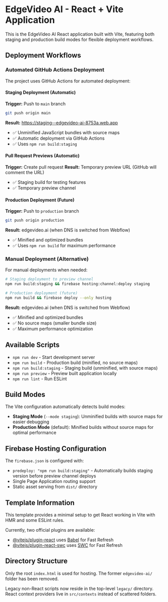 # EdgeVideo AI - React + Vite Application

This is the EdgeVideo AI React application built with Vite, featuring both staging and production build modes for flexible deployment workflows.

## Deployment Workflows

### Automated GitHub Actions Deployment

The project uses GitHub Actions for automated deployment:

#### Staging Deployment (Automatic)

**Trigger:** Push to `main` branch

```bash
git push origin main
```

**Result:** https://staging--edgevideo-ai-8753a.web.app

- ✅ Unminified JavaScript bundles with source maps
- ✅ Automatic deployment via GitHub Actions
- ✅ Uses `npm run build:staging`

#### Pull Request Previews (Automatic)

**Trigger:** Create pull request
**Result:** Temporary preview URL (GitHub will comment the URL)

- ✅ Staging build for testing features
- ✅ Temporary preview channel

#### Production Deployment (Future)

**Trigger:** Push to `production` branch

```bash
git push origin production
```

**Result:** edgevideo.ai (when DNS is switched from Webflow)

- ✅ Minified and optimized bundles
- ✅ Uses `npm run build` for maximum performance

### Manual Deployment (Alternative)

For manual deployments when needed:

```bash
# Staging deployment to preview channel
npm run build:staging && firebase hosting:channel:deploy staging

# Production deployment (future)
npm run build && firebase deploy --only hosting
```

**Result:** edgevideo.ai (when DNS is switched from Webflow)

- ✅ Minified and optimized bundles
- ✅ No source maps (smaller bundle size)
- ✅ Maximum performance optimization

## Available Scripts

- `npm run dev` - Start development server
- `npm run build` - Production build (minified, no source maps)
- `npm run build:staging` - Staging build (unminified, with source maps)
- `npm run preview` - Preview built application locally
- `npm run lint` - Run ESLint

## Build Modes

The Vite configuration automatically detects build modes:

- **Staging Mode** (`--mode staging`): Unminified builds with source maps for easier debugging
- **Production Mode** (default): Minified builds without source maps for optimal performance

## Firebase Hosting Configuration

The `firebase.json` is configured with:

- `predeploy: "npm run build:staging"` - Automatically builds staging version before preview channel deploys
- Single Page Application routing support
- Static asset serving from `dist/` directory

## Template Information

This template provides a minimal setup to get React working in Vite with HMR and some ESLint rules.

Currently, two official plugins are available:

- [@vitejs/plugin-react](https://github.com/vitejs/vite-plugin-react/blob/main/packages/plugin-react) uses [Babel](https://babeljs.io/) for Fast Refresh
- [@vitejs/plugin-react-swc](https://github.com/vitejs/vite-plugin-react/blob/main/packages/plugin-react-swc) uses [SWC](https://swc.rs/) for Fast Refresh

## Directory Structure

Only the root `index.html` is used for hosting. The former `edgevideo-ai/` folder has been removed.

Legacy non-React scripts now reside in the top-level `legacy/` directory.
React context providers live in `src/contexts` instead of scattered folders.
